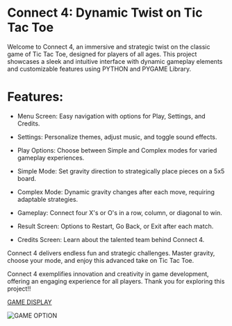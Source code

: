 # Connect 4: Dynamic Twist on Tic Tac Toe

Welcome to Connect 4, an immersive and strategic twist on the classic game of Tic Tac Toe, designed for players of all ages. This project showcases a sleek and intuitive interface with dynamic gameplay elements and customizable features using PYTHON and PYGAME Library.

# Features:

- Menu Screen: Easy navigation with options for Play, Settings, and Credits.

- Settings: Personalize themes, adjust music, and toggle sound effects.

- Play Options: Choose between Simple and Complex modes for varied gameplay experiences.

- Simple Mode: Set gravity direction to strategically place pieces on a 5x5 board.

- Complex Mode: Dynamic gravity changes after each move, requiring adaptable strategies.

- Gameplay: Connect four X's or O's in a row, column, or diagonal to win.

- Result Screen: Options to Restart, Go Back, or Exit after each match.

- Credits Screen: Learn about the talented team behind Connect 4.

Connect 4 delivers endless fun and strategic challenges. Master gravity, choose your mode, and enjoy this advanced take on Tic Tac Toe. 

Connect 4 exemplifies innovation and creativity in game development, offering an engaging experience for all players. Thank you for exploring this project!!

[GAME DISPLAY](https://github.com/user-attachments/assets/4ee1352f-8e2c-43a6-83e4-ace063c665b1)

![GAME OPTION](https://github.com/user-attachments/assets/19238a40-7dc8-41c1-8d11-d6a3ed5efcc4)



